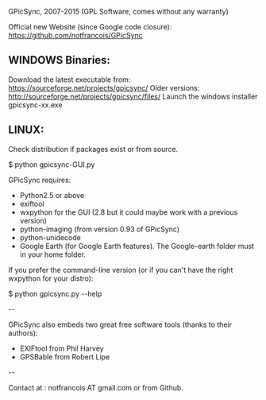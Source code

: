 GPicSync, 2007-2015 (GPL Software, comes without any warranty)

Official new Website (since Google code closure):
https://github.com/notfrancois/GPicSync

WINDOWS Binaries:
-----------------

Download the latest executable from:
https://sourceforge.net/projects/gpicsync/
Older versions:
http://sourceforge.net/projects/gpicsync/files/
Launch the windows installer gpicsync-xx.exe

LINUX:
------

Check distribution if packages exist or from source.

$ python gpicsync-GUI.py

GPicSync requires:
- Python2.5 or above
- exiftool
- wxpython for the GUI (2.8 but it could maybe work with a previous version)
- python-imaging (from version 0.93 of GPicSync)
- python-unidecode
- Google Earth (for Google Earth features). The Google-earth folder must in your home folder.

If you prefer the command-line version (or if you can't have the right wxpython for your distro):

$ python gpicsync.py --help

--

GPicSync also embeds two great free software tools (thanks to their authors):
- EXIFtool from Phil Harvey
- GPSBable from Robert Lipe 

--

Contact at :
notfrancois AT gmail.com or from Github.